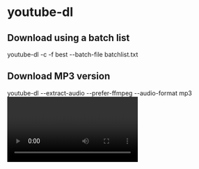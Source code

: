 # youtube-dl

## Download using a batch list

youtube-dl -c -f best --batch-file batchlist.txt

## Download MP3 version

youtube-dl --extract-audio --prefer-ffmpeg --audio-format mp3 <video URL>
